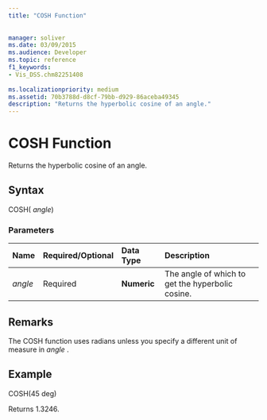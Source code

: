 ```yaml
---
title: "COSH Function"
 
 
manager: soliver
ms.date: 03/09/2015
ms.audience: Developer
ms.topic: reference
f1_keywords:
- Vis_DSS.chm82251408
 
ms.localizationpriority: medium
ms.assetid: 70b3788d-d8cf-79bb-d929-86aceba49345
description: "Returns the hyperbolic cosine of an angle."
---
```


# COSH Function

Returns the hyperbolic cosine of an angle.
  
## Syntax

COSH( *angle*) 
  
### Parameters

|**Name**|**Required/Optional**|**Data Type**|**Description**|
|:-----|:-----|:-----|:-----|
| _angle_ <br/> |Required  <br/> |**Numeric** <br/> |The angle of which to get the hyperbolic cosine.  <br/> |
   
## Remarks

The COSH function uses radians unless you specify a different unit of measure in  *angle*  . 
  
## Example

COSH(45 deg) 
  
Returns 1.3246. 
  

